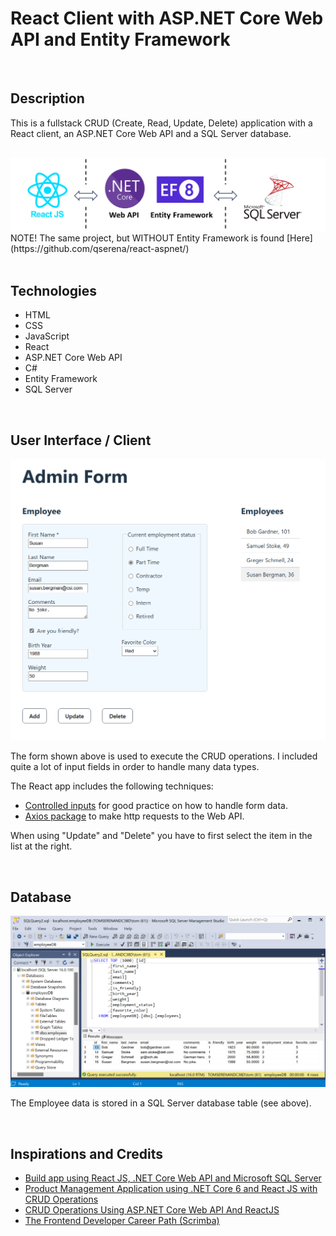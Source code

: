 # React Client with ASP.NET Core Web API and Entity Framework

<br/>

## Description
This is a fullstack CRUD (Create, Read, Update, Delete) application with a React client, an ASP.NET Core Web API and a SQL Server database.

<br/>
<img src="./Fullstack CRUD with EF.png" alt="Overview design of this app." width="800px"/>

<br/>
NOTE! The same project, but WITHOUT Entity Framework is found [Here](https://github.com/qserena/react-aspnet/)

<br/>
<br/>


## Technologies
- HTML
- CSS
- JavaScript
- React
- ASP.NET Core Web API
- C#
- Entity Framework
- SQL Server

<br/>

## User Interface / Client
<kbd><img src="./form.png" alt="Simple user interface." width="700px"/></kbd>

The form shown above is used to execute the CRUD operations. I included quite a lot of input fields in order to handle many data types. 

The React app includes the following techniques:
- [Controlled inputs](https://react.dev/reference/react-dom/components/input#controlling-an-input-with-a-state-variable) for good practice on how to handle form data.
- [Axios package](https://axios-http.com/) to make http requests to the Web API.

When using "Update" and "Delete" you have to first select the item in the list at the right.

<br/>

## Database
<img src="./database.png" alt="SQL Server database." width="800px"/>

The Employee data is stored in a SQL Server database table (see above).

<br/>

## Inspirations and Credits
- [Build app using React JS, .NET Core Web API and Microsoft SQL Server](https://www.youtube.com/watch?v=O5hKoBV3vaU)
- [Product Management Application using .NET Core 6 and React JS with CRUD Operations](https://medium.com/@jaydeepvpatil225/product-management-application-using-net-core-6-and-react-js-with-crud-operation-1f8bb9f709ba)
- [CRUD Operations Using ASP.NET Core Web API And ReactJS](https://www.c-sharpcorner.com/article/crud-operations-using-asp-net-core-web-api-and-reactjs/)
- [The Frontend Developer Career Path (Scrimba)](https://v2.scrimba.com/the-frontend-developer-career-path-c0j)
